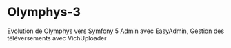 # Olymphys-3
Evolution de Olymphys vers Symfony 5
Admin avec EasyAdmin, Gestion des téléversements avec VichUploader
